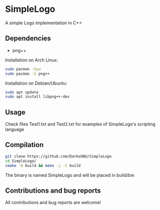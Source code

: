 # SimpleLogo

A simple Logo implementation in C++

## Dependencies

- png++

Installation on Arch Linux:

```bash
sudo pacman -Syu
sudo pacman -S png++
```

Installation on Debian/Ubuntu:

```bash
sudo apt update
sudo apt install libpng++-dev
```

## Usage

Check files Test1.txt and Test2.txt for examples of SimpleLogo's scripting language

## Compilation

```bash
git clone https://github.com/DarkoGNU/SimpleLogo
cd SimpleLogo/
cmake -B build && make -j -C build
```

The binary is named SimpleLogo and will be placed in build/bin

## Contributions and bug reports

All contributions and bug reports are welcome!
